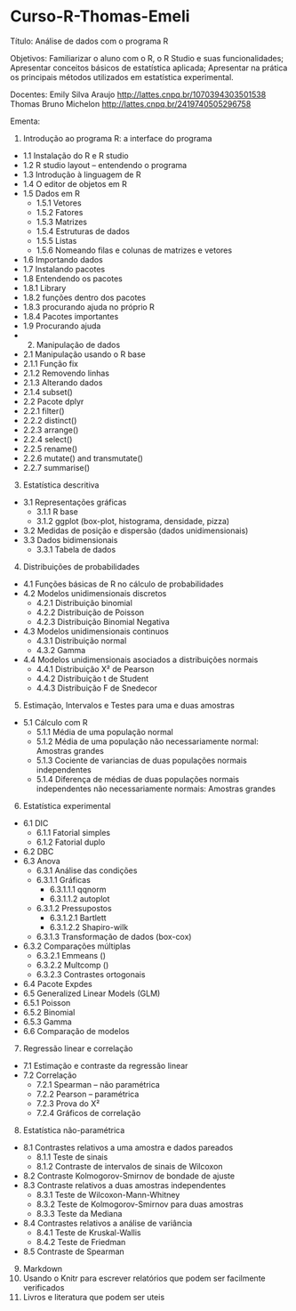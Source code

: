 # Curso-R-Thomas-Emeli

Título:
Análise de dados com o programa R

Objetivos:
Familiarizar o aluno com o R, o R Studio e suas funcionalidades;
Apresentar conceitos básicos de estatística aplicada;
Apresentar na prática os principais métodos utilizados em estatística experimental.

Docentes:
Emily Silva Araujo
http://lattes.cnpq.br/1070394303501538
Thomas Bruno Michelon 
http://lattes.cnpq.br/2419740505296758

Ementa:
1. Introdução ao programa R: a interface do programa
  - 1.1	Instalação do R e R studio
  - 1.2	R studio layout – entendendo o programa
  - 1.3	Introdução à linguagem de R
  - 1.4	O editor de objetos em R
  - 1.5	Dados em R
    - 1.5.1	Vetores
    - 1.5.2	Fatores
    - 1.5.3	Matrizes
    - 1.5.4	Estruturas de dados
    - 1.5.5	Listas
    - 1.5.6	Nomeando filas e colunas de matrizes e vetores
  - 1.6	Importando dados
  - 1.7	Instalando pacotes
  - 1.8	Entendendo os pacotes
  - 1.8.1	Library
  - 1.8.2	funções dentro dos pacotes
  - 1.8.3	procurando ajuda no próprio R
  - 1.8.4	Pacotes importantes
  - 1.9	Procurando ajuda
- 2.	Manipulação de dados
 - 2.1	Manipulação usando o R base
  - 2.1.1	Função fix
  - 2.1.2	Removendo linhas
  - 2.1.3	Alterando dados
  - 2.1.4	subset()
 - 2.2	Pacote dplyr
  - 2.2.1	filter()
  - 2.2.2	distinct()
  - 2.2.3	arrange()
  - 2.2.4	select()
  - 2.2.5	rename()
  - 2.2.6	mutate() and transmutate()
  - 2.2.7	summarise()
3.	Estatística descritiva
  - 3.1	Representações gráficas
    - 3.1.1	R base
    - 3.1.2	ggplot (box-plot, histograma, densidade, pizza)
  - 3.2	Medidas de posição e dispersão (dados unidimensionais)
  - 3.3	Dados bidimensionais
    - 3.3.1	Tabela de dados
4.	Distribuições de probabilidades
  - 4.1	Funções básicas de R no cálculo de probabilidades
  - 4.2	Modelos unidimensionais discretos
    - 4.2.1	Distribuição binomial
    - 4.2.2	Distribuição de Poisson
    - 4.2.3	Distribuição Binomial Negativa
  - 4.3	Modelos unidimensionais continuos
    - 4.3.1	Distribuição normal
    - 4.3.2	Gamma
  - 4.4	Modelos unidimensionais asociados a distribuições normais
    - 4.4.1	Distribuição X² de Pearson
    - 4.4.2	Distribuição t de Student
    - 4.4.3	Distribuição F de Snedecor
5.	Estimação, Intervalos e Testes para uma e duas amostras
  - 5.1	Cálculo com R
    - 5.1.1	Média de uma população normal
    - 5.1.2	Média de uma população não necessariamente normal: Amostras grandes
    - 5.1.3	Cociente de variancias de duas populações normais independentes 
    - 5.1.4	Diferença de médias de duas populações normais independentes não necessariamente normais: Amostras grandes
6.	Estatística experimental
  - 6.1	DIC
    - 6.1.1	Fatorial simples
    - 6.1.2	Fatorial duplo
  - 6.2	DBC
  - 6.3	Anova
    - 6.3.1	Análise das condições
    - 6.3.1.1	Gráficas 
      - 6.3.1.1.1	qqnorm
      - 6.3.1.1.2	autoplot
    - 6.3.1.2	Pressupostos
      -  6.3.1.2.1	Bartlett
      -  6.3.1.2.2	Shapiro-wilk
    -  6.3.1.3	Transformação de dados (box-cox)
  - 6.3.2	Comparações múltiplas
    - 6.3.2.1	Emmeans ()
    - 6.3.2.2	Multcomp ()
    - 6.3.2.3	Contrastes ortogonais
  - 6.4	Pacote Expdes
  - 6.5	Generalized Linear Models (GLM)
  - 6.5.1	Poisson
  - 6.5.2	Binomial
  - 6.5.3	Gamma
  - 6.6	Comparação de modelos
7.	Regressão linear e correlação
  - 7.1	Estimação e contraste da regressão linear
  - 7.2	Correlação
    - 7.2.1	Spearman – não paramétrica
    - 7.2.2	Pearson – paramétrica
    - 7.2.3	Prova do X²
    - 7.2.4	Gráficos de correlação
8.	Estatística não-paramétrica
  - 8.1	Contrastes relativos a uma amostra e dados pareados
    - 8.1.1	Teste de sinais
    - 8.1.2	Contraste de intervalos de sinais de Wilcoxon
  - 8.2	Contraste Kolmogorov-Smirnov de bondade de ajuste
  - 8.3	Contraste relativos a duas amostras independentes
    - 8.3.1	Teste de Wilcoxon-Mann-Whitney
    - 8.3.2	Teste de Kolmogorov-Smirnov para duas amostras
    - 8.3.3	Teste da Mediana
  - 8.4	Contrastes relativos a análise de variância
    - 8.4.1	Teste de Kruskal-Wallis
    - 8.4.2	Teste de Friedman
  - 8.5	Contraste de Spearman
9.	Markdown
10.	Usando o Knitr para escrever relatórios que podem ser facilmente verificados
11.	Livros e literatura que podem ser uteis
